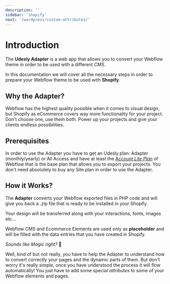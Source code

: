 ```yaml
---
description: ''
sidebar: 'shopify'
next: '/wordpress/custom-attributes/'
---
```


# Introduction

The **Udesly Adapter** is a web app that allows you to convert your Webflow theme in order to be used with a different *CMS*.

In this documentation we will cover all the necessary steps in order to prepare your Webflow theme to be used with **Shopify**.

## Why the Adapter?

Webflow has the highest quality possible when it comes to visual design, but Shopify as eCommerce covers way more functionality for your project. Don't choose one, use them both. Power up your projects and give your clients endless possibilities.


## Prerequisites

In order to use the Adapter you have to get an Udesly plan: Adapter (monthly/yearly) or All Access and have at least the [Account *Lite Plan*](https://webflow.com/pricing#account)   of Webflow that is the base plan that allows you to export your projects. You don't need absolutely to buy any Site plan in order to use the Adapter. 


## How it Works?

The **Adapter** converts your Webflow exported files in PHP code and will give you back a .zip file that is ready to be installed in your Shopify.

Your design will be transferred along with your interactions, fonts, images etc... 

Webflow CMS and Ecommerce Elements are used only as **placeholder** and will be filled with the data entries that you have created in Shopify.

*Sounds like Magic right?* 🧙

Well, kind of but not really, you have to help the Adapter to understand how to convert correctly your pages and the dynamic parts of them. But don't worry it's really simple, once you have understood the process it will flow automatically! You just have to add some special *attributes* to some of your Webflow elements and pages.
